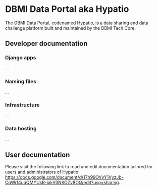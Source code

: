 # DBMI Data Portal aka Hypatio
The DBMI Data Portal, codenamed Hypatio, is a data sharing and data challenge platform built and maintained by the DBMI Tech Core.

## Developer documentation
### Django apps
...

### Naming files
...

### Infrastructure
...

### Data hosting
...

## User documentation
Please visit the following link to read and edit documentation tailored for users and administrators of Hypatio: <https://docs.google.com/document/d/17h99OVvY1VyzJb-CqWrf4uqQMYUsB-iakV0NKOZv8OQ/edit?usp=sharing>.